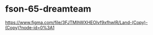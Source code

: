 # fson-65-dreamteam
https://www.figma.com/file/3FJTMIhWXHEOIvf9xfhwIR/Land-(Copy)-(Copy)?node-id=0%3A1
